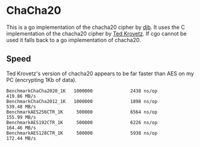 # ChaCha20

This is a go implementation of the chacha20 cipher by [djb](http://cr.yp.to). It uses the C implementation of 
the chacha20 cipher by [Ted Krovetz](http://krovetz.net/csus/). If cgo cannot be used it falls back to a go
implementation of chacha20.

## Speed

Ted Krovetz's version of chacha20 appears to be far faster than AES on my PC (encrypting 1Kb of data).

    BenchmarkChaCha2020_1K   1000000              2438 ns/op         419.86 MB/s
    BenchmarkChaCha2012_1K   1000000              1898 ns/op         539.48 MB/s
    BenchmarkAES256CTR_1K     500000              6564 ns/op         155.99 MB/s
    BenchmarkAES192CTR_1K     500000              6226 ns/op         164.46 MB/s
    BenchmarkAES128CTR_1K     500000              5938 ns/op         172.44 MB/s